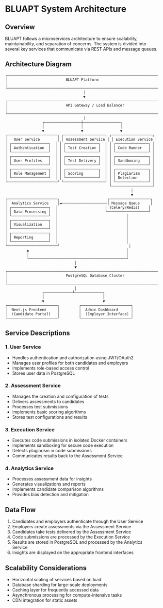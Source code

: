 # BLUAPT System Architecture

## Overview

BLUAPT follows a microservices architecture to ensure scalability, maintainability, and separation of concerns. The system is divided into several key services that communicate via REST APIs and message queues.

## Architecture Diagram

```
┌─────────────────────────────────────────────────────────────────────────┐
│                           BLUAPT Platform                                │
└─────────────────────────────────────────────────────────────────────────┘
                                    │
                                    ▼
┌─────────────────────────────────────────────────────────────────────────┐
│                           API Gateway / Load Balancer                    │
└─────────────────────────────────────────────────────────────────────────┘
                                    │
                 ┌─────────────────┼─────────────────┐
                 │                 │                 │
                 ▼                 ▼                 ▼
┌───────────────────────┐ ┌───────────────────┐ ┌───────────────────┐
│   User Service        │ │ Assessment Service │ │ Execution Service │
│ ┌─────────────────┐  │ │ ┌───────────────┐  │ │ ┌───────────────┐ │
│ │ Authentication  │  │ │ │ Test Creation │  │ │ │ Code Runner   │ │
│ └─────────────────┘  │ │ └───────────────┘  │ │ └───────────────┘ │
│ ┌─────────────────┐  │ │ ┌───────────────┐  │ │ ┌───────────────┐ │
│ │ User Profiles   │  │ │ │ Test Delivery │  │ │ │ Sandboxing    │ │
│ └─────────────────┘  │ │ └───────────────┘  │ │ └───────────────┘ │
│ ┌─────────────────┐  │ │ ┌───────────────┐  │ │ ┌───────────────┐ │
│ │ Role Management │  │ │ │ Scoring       │  │ │ │ Plagiarism    │ │
│ └─────────────────┘  │ │ └───────────────┘  │ │ │ Detection     │ │
└───────────────────────┘ └───────────────────┘ │ └───────────────┘ │
                                                └───────────────────┘
                                                          │
                                                          ▼
┌───────────────────────┐                      ┌───────────────────┐
│  Analytics Service    │◄─────────────────────│ Message Queue     │
│ ┌─────────────────┐  │                      │ (Celery/Redis)    │
│ │ Data Processing │  │                      └───────────────────┘
│ └─────────────────┘  │                                │
│ ┌─────────────────┐  │                                │
│ │ Visualization   │  │                                │
│ └─────────────────┘  │                                │
│ ┌─────────────────┐  │                                │
│ │ Reporting       │  │                                │
│ └─────────────────┘  │                                │
└───────────────────────┘                                │
          ▲                                             │
          │                                             │
          └─────────────────────────────────────────────┘
                                │
                                ▼
┌─────────────────────────────────────────────────────────────────────────┐
│                           PostgreSQL Database Cluster                    │
└─────────────────────────────────────────────────────────────────────────┘
                                │
                 ┌─────────────┴─────────────┐
                 │                           │
                 ▼                           ▼
┌───────────────────────┐         ┌───────────────────────┐
│  Next.js Frontend     │         │  Admin Dashboard      │
│  (Candidate Portal)   │         │  (Employer Interface) │
└───────────────────────┘         └───────────────────────┘
```

## Service Descriptions

### 1. User Service
- Handles authentication and authorization using JWT/OAuth2
- Manages user profiles for both candidates and employers
- Implements role-based access control
- Stores user data in PostgreSQL

### 2. Assessment Service
- Manages the creation and configuration of tests
- Delivers assessments to candidates
- Processes test submissions
- Implements basic scoring algorithms
- Stores test configurations and results

### 3. Execution Service
- Executes code submissions in isolated Docker containers
- Implements sandboxing for secure code execution
- Detects plagiarism in code submissions
- Communicates results back to the Assessment Service

### 4. Analytics Service
- Processes assessment data for insights
- Generates visualizations and reports
- Implements candidate comparison algorithms
- Provides bias detection and mitigation

## Data Flow

1. Candidates and employers authenticate through the User Service
2. Employers create assessments via the Assessment Service
3. Candidates take tests delivered by the Assessment Service
4. Code submissions are processed by the Execution Service
5. Results are stored in PostgreSQL and processed by the Analytics Service
6. Insights are displayed on the appropriate frontend interfaces

## Scalability Considerations

- Horizontal scaling of services based on load
- Database sharding for large-scale deployments
- Caching layer for frequently accessed data
- Asynchronous processing for compute-intensive tasks
- CDN integration for static assets 